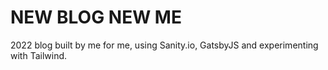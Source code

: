 # NEW BLOG NEW ME

2022 blog built by me for me, using Sanity.io, GatsbyJS and experimenting with Tailwind.

